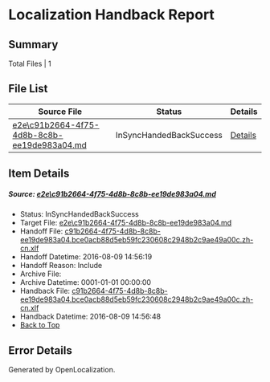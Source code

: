 # <a name='report-top'></a> Localization Handback Report

## Summary
 Total Files | 1

## File List
 Source File | Status | Details 
 ----------- | ------ | ------- 
 [e2e\c91b2664-4f75-4d8b-8c8b-ee19de983a04.md](https://github.com/OpenLocalizationTestOrg/oltest/blob/c0aec485a4418cb86d74298c1ee908736f1f1cd5/e2e/c91b2664-4f75-4d8b-8c8b-ee19de983a04.md) | InSyncHandedBackSuccess | [Details](#dcc9365635b348b92ab924e410064c6b96e069656)

## Item Details
##### <a name='dcc9365635b348b92ab924e410064c6b96e069656'></a> Source: [e2e\c91b2664-4f75-4d8b-8c8b-ee19de983a04.md](https://github.com/OpenLocalizationTestOrg/oltest/blob/c0aec485a4418cb86d74298c1ee908736f1f1cd5/e2e/c91b2664-4f75-4d8b-8c8b-ee19de983a04.md)
* Status: InSyncHandedBackSuccess
* Target File: [e2e\c91b2664-4f75-4d8b-8c8b-ee19de983a04.md](https://github.com/OpenLocalizationTestOrg/ol-test-zhcn/blob/f76713d4b1326d9b174e736a7bc981216176598b/e2e/c91b2664-4f75-4d8b-8c8b-ee19de983a04.md)
* Handoff File: [c91b2664-4f75-4d8b-8c8b-ee19de983a04.bce0acb88d5eb59fc230608c2948b2c9ae49a00c.zh-cn.xlf](https://github.com/OpenLocalizationTestOrg/olhandoff-e2e/blob/16a1af379cff6505f131072846da4890a6287394/ol-handoff/OpenLocalizationTestOrg/ol-test-zhcn/ci/ht/c91b2664-4f75-4d8b-8c8b-ee19de983a04.bce0acb88d5eb59fc230608c2948b2c9ae49a00c.zh-cn.xlf)
* Handoff Datetime: 2016-08-09 14:56:19
* Handoff Reason: Include
* Archive File: 
* Archive Datetime: 0001-01-01 00:00:00
* Handback File: [c91b2664-4f75-4d8b-8c8b-ee19de983a04.bce0acb88d5eb59fc230608c2948b2c9ae49a00c.zh-cn.xlf](https://github.com/OpenLocalizationTestOrg/olhandback-e2e/blob/38da13941ac81f743e798a7dc711e67670581760/ol-handback/OpenLocalizationTestOrg/ol-test-zhcn/ci/ht/c91b2664-4f75-4d8b-8c8b-ee19de983a04.bce0acb88d5eb59fc230608c2948b2c9ae49a00c.zh-cn.xlf)
* Handback Datetime: 2016-08-09 14:56:48
* [Back to Top](#report-top)


## Error Details

Generated by OpenLocalization.
